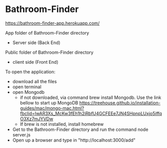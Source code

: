 # Bathroom-Finder
https://bathroom-finder-app.herokuapp.com/

App folder of Bathroom-Finder directory
 - Server side (Back End)
 
 Public folder of Bathroom-Finder directory
 - client side (Front End)
 
 To open the application:
 
 - download all the files
 - open terminal 
 - open Mongodb 
     - if not downloaded, via command brew install Mongodb. Use the link bellow to start up MongoDB
     https://treehouse.github.io/installation-guides/mac/mongo-mac.html?fbclid=IwAR3Xs_McKw3fEh1h2iRbfU4GCFEEe7JN4SHpnpLUxjo5iffqO3Xz7mJYVDw 
     - If brew is not installed, install homebrew
 - Get to the Bathroom-Finder directory and run the command node server.js
 - Open up a browser and type in "http://localhost:3000/add"
